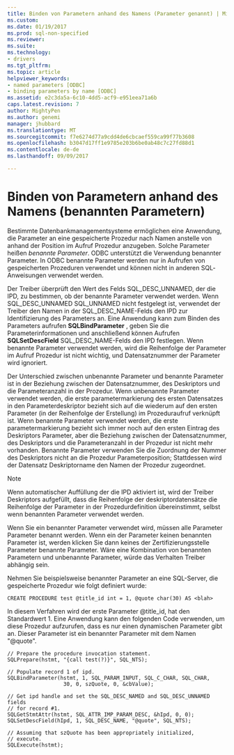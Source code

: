 ```yaml
---
title: Binden von Parametern anhand des Namens (Parameter genannt) | Microsoft Docs
ms.custom: 
ms.date: 01/19/2017
ms.prod: sql-non-specified
ms.reviewer: 
ms.suite: 
ms.technology:
- drivers
ms.tgt_pltfrm: 
ms.topic: article
helpviewer_keywords:
- named parameters [ODBC]
- binding parameters by name [ODBC]
ms.assetid: e2c3da5a-6c10-4dd5-acf9-e951eea71a6b
caps.latest.revision: 7
author: MightyPen
ms.author: genemi
manager: jhubbard
ms.translationtype: MT
ms.sourcegitcommit: f7e6274d77a9cdd4de6cbcaef559ca99f77b3608
ms.openlocfilehash: b3047d17ff1e9785e203b6be0ab48c7c27fd88d1
ms.contentlocale: de-de
ms.lasthandoff: 09/09/2017

---
```

# <a name="binding-parameters-by-name-named-parameters"></a>Binden von Parametern anhand des Namens (benannten Parametern)
Bestimmte Datenbankmanagementsysteme ermöglichen eine Anwendung, die Parameter an eine gespeicherte Prozedur nach Namen anstelle von anhand der Position im Aufruf Prozedur anzugeben. Solche Parameter heißen *benannte Parameter*. ODBC unterstützt die Verwendung benannter Parameter. In ODBC benannte Parameter werden nur in Aufrufen von gespeicherten Prozeduren verwendet und können nicht in anderen SQL­Anweisungen verwendet werden.  
  
 Der Treiber überprüft den Wert des Felds SQL_DESC_UNNAMED, der die IPD, zu bestimmen, ob der benannte Parameter verwendet werden. Wenn SQL_DESC_UNNAMED SQL_UNNAMED nicht festgelegt ist, verwendet der Treiber den Namen in der SQL_DESC_NAME-Felds den IPD zur Identifizierung des Parameters an. Eine Anwendung kann zum Binden des Parameters aufrufen **SQLBindParameter** , geben Sie die Parameterinformationen und anschließend können Aufrufen **SQLSetDescField** SQL_DESC_NAME-Felds den IPD festlegen. Wenn benannte Parameter verwendet werden, wird die Reihenfolge der Parameter im Aufruf Prozedur ist nicht wichtig, und Datensatznummer der Parameter wird ignoriert.  
  
 Der Unterschied zwischen unbenannte Parameter und benannte Parameter ist in der Beziehung zwischen der Datensatznummer, des Deskriptors und die Parameteranzahl in der Prozedur. Wenn unbenannte Parameter verwendet werden, die erste parametermarkierung des ersten Datensatzes in den Parameterdeskriptor bezieht sich auf die wiederum auf den ersten Parameter (in der Reihenfolge der Erstellung) im Prozeduraufruf verknüpft ist. Wenn benannte Parameter verwendet werden, die erste parametermarkierung bezieht sich immer noch auf den ersten Eintrag des Deskriptors Parameter, aber die Beziehung zwischen der Datensatznummer, des Deskriptors und die Parameteranzahl in der Prozedur ist nicht mehr vorhanden. Benannte Parameter verwenden Sie die Zuordnung der Nummer des Deskriptors nicht an die Prozedur Parameterposition; Stattdessen wird der Datensatz Deskriptorname den Namen der Prozedur zugeordnet.  
  
> [!NOTE]  
>  Wenn automatischer Auffüllung der die IPD aktiviert ist, wird der Treiber Deskriptors aufgefüllt, dass die Reihenfolge der deskriptordatensätze die Reihenfolge der Parameter in der Prozedurdefinition übereinstimmt, selbst wenn benannten Parameter verwendet werden.  
  
 Wenn Sie ein benannter Parameter verwendet wird, müssen alle Parameter Parameter benannt werden. Wenn ein der Parameter keinen benannten Parameter ist, werden klicken Sie dann keines der Zertifizierungsstelle Parameter benannte Parameter. Wäre eine Kombination von benannten Parametern und unbenannte Parameter, würde das Verhalten Treiber abhängig sein.  
  
 Nehmen Sie beispielsweise benannter Parameter an eine SQL-Server, die gespeicherte Prozedur wie folgt definiert wurde:  
  
```  
CREATE PROCEDURE test @title_id int = 1, @quote char(30) AS <blah>  
```  
  
 In diesem Verfahren wird der erste Parameter @title_id, hat den Standardwert 1. Eine Anwendung kann den folgenden Code verwenden, um diese Prozedur aufzurufen, dass es nur einen dynamischen Parameter gibt an. Dieser Parameter ist ein benannter Parameter mit dem Namen "@quote".  
  
```  
// Prepare the procedure invocation statement.  
SQLPrepare(hstmt, "{call test(?)}", SQL_NTS);  
  
// Populate record 1 of ipd.  
SQLBindParameter(hstmt, 1, SQL_PARAM_INPUT, SQL_C_CHAR, SQL_CHAR,  
                  30, 0, szQuote, 0, &cbValue);  
  
// Get ipd handle and set the SQL_DESC_NAMED and SQL_DESC_UNNAMED fields  
// for record #1.  
SQLGetStmtAttr(hstmt, SQL_ATTR_IMP_PARAM_DESC, &hIpd, 0, 0);  
SQLSetDescField(hIpd, 1, SQL_DESC_NAME, "@quote", SQL_NTS);  
  
// Assuming that szQuote has been appropriately initialized,  
// execute.  
SQLExecute(hstmt);  
```
